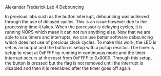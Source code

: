 Alexander Frederick
Lab 4 Debouncing

In previous labs such as the button interrupt, debouncing was achieved through the use of delayed cycles. This is an issue however due to the processing time it takes. When the porcessor is delaying cycles, it is running NOPS which mean it can not run anything else. Now that we are able to use timers and interrupts, we can use better software debouncing which does not use of precious clock cycles.
To make this work, the LED is set as an output and the button is setup with a pullup resistor. The timer is setup to reset at 0xFFFF by running in continuous mode and the timer interrupt occurs at the reset from 0xFFFF to 0x0000. Through this setup, the button is pressed but the flag is not removed until the interrupt is disabled and then it is reenabled after the timer goes off again.